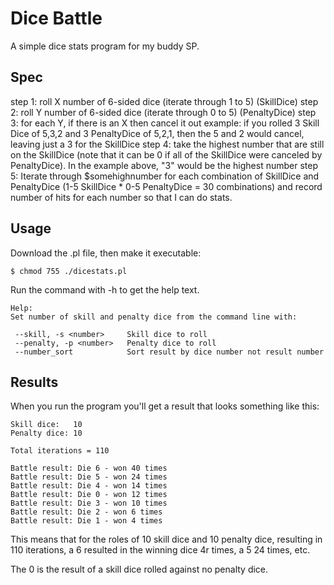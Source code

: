 # Dice Battle 

A simple dice stats program for my buddy SP.

## Spec

step 1: roll X number of 6-sided dice (iterate through 1 to 5) (SkillDice)
step 2: roll Y number of 6-sided dice (iterate through 0 to 5) (PenaltyDice)
step 3: for each Y, if there is an X then cancel it out
             example: if you rolled 3 Skill Dice of 5,3,2 and 3 PenaltyDice 
             of 5,2,1, then the 5 and 2 would cancel, leaving just a 3 for the 
             SkillDice
step 4: take the highest number that are still on the SkillDice (note that it 
can be 0 if all of the SkillDice were canceled by PenaltyDice).  In the 
example above, "3" would be the highest number
step 5: Iterate through $somehighnumber for each combination of SkillDice and 
PenaltyDice (1-5 SkillDice * 0-5 PenaltyDice = 30 combinations) and record 
number of hits for each number so that I can do stats.

## Usage
Download the .pl file, then make it executable:

```
$ chmod 755 ./dicestats.pl
```

Run the command with -h to get the help text.

```
Help:
Set number of skill and penalty dice from the command line with:

 --skill, -s <number>     Skill dice to roll
 --penalty, -p <number>   Penalty dice to roll
 --number_sort            Sort result by dice number not result number
 ```

## Results
When you run the program you'll get a result that looks something like this:

```
Skill dice:   10
Penalty dice: 10

Total iterations = 110

Battle result: Die 6 - won 40 times
Battle result: Die 5 - won 24 times
Battle result: Die 4 - won 14 times
Battle result: Die 0 - won 12 times
Battle result: Die 3 - won 10 times
Battle result: Die 2 - won 6 times
Battle result: Die 1 - won 4 times
```

This means that for the roles of 10 skill dice and 10 penalty dice, resulting
in 110 iterations, a 6 resulted in the winning dice 4r times, a 5 24 times, etc.

The 0 is the result of a skill dice rolled against no penalty dice.
